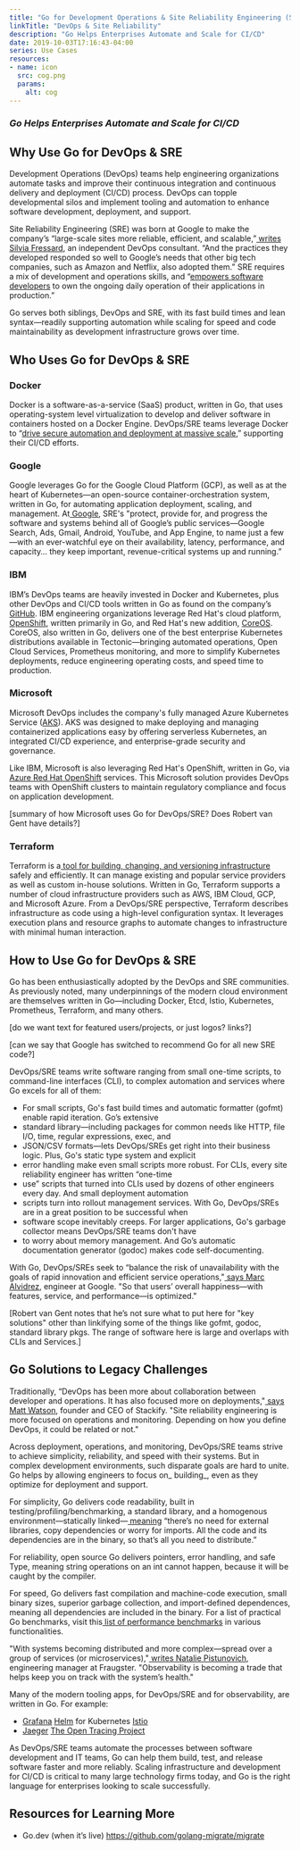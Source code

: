 ```yaml
---
title: "Go for Development Operations & Site Reliability Engineering (SRE)"
linkTitle: "DevOps & Site Reliability"
description: "Go Helps Enterprises Automate and Scale for CI/CD"
date: 2019-10-03T17:16:43-04:00
series: Use Cases
resources:
- name: icon
  src: cog.png
  params:
    alt: cog
---
```


### _Go Helps Enterprises Automate and Scale for CI/CD_


## **Why Use Go for DevOps & SRE**

Development Operations (DevOps) teams help engineering organizations automate tasks and improve their continuous
integration and continuous delivery and deployment (CI/CD) process. DevOps can topple developmental silos and implement
tooling and automation to enhance software development, deployment, and support.

 

Site Reliability Engineering (SRE) was born at Google to make the company’s “large-scale sites more reliable, efficient,
and scalable,”[ writes Silvia Fressard](https://opensource.com/article/18/10/what-site-reliability-engineer), an
independent DevOps consultant. “And the practices they developed responded so well to Google’s needs that other big tech
companies, such as Amazon and Netflix, also adopted them.” SRE requires a mix of development and operations skills, and
“[empowers software developers](https://stackify.com/site-reliability-engineering/) to own the ongoing daily operation
of their applications in production.”

 

Go serves both siblings, DevOps and SRE, with its fast build times and lean syntax—readily supporting automation while
scaling for speed and code maintainability as development infrastructure grows over time.


## **Who Uses Go for DevOps & SRE**


### **Docker**

Docker is a software-as-a-service (SaaS) product, written in Go, that uses operating-system level virtualization to
develop and deliver software in containers hosted on a Docker Engine. DevOps/SRE teams leverage Docker to “[drive secure
automation and deployment at massive scale](https://www.docker.com/solutions/cicd),” supporting their CI/CD efforts.

 


### **Google**

Google leverages Go for the Google Cloud Platform (GCP), as well as at the heart of Kubernetes—an open-source
container-orchestration system, written in Go, for automating application deployment, scaling, and management. At[
Google](https://landing.google.com/sre/), SRE's "protect, provide for, and progress the software and systems behind all
of Google’s public services—Google Search, Ads, Gmail, Android, YouTube, and App Engine, to name just a few—with an
ever-watchful eye on their availability, latency, performance, and capacity… they keep important, revenue-critical
systems up and running.”


### **IBM**

IBM’s DevOps teams are heavily invested in Docker and Kubernetes, plus other DevOps and CI/CD tools written in Go as
found on the company’s [GitHub](https://github.com/IBM?utf8=%E2%9C%93&q=&type=&language=go). IBM engineering
organizations leverage Red Hat's cloud platform, [OpenShift](https://www.openshift.com), written primarily in Go, and
Red Hat's new addition, [CoreOS](https://coreos.com). CoreOS, also written in Go, delivers one of the best enterprise
Kubernetes distributions available in Tectonic—bringing automated operations, Open Cloud Services, Prometheus
monitoring, and more to simplify Kubernetes deployments, reduce engineering operating costs, and speed time to
production.


### **Microsoft**

Microsoft DevOps includes the company's fully managed Azure Kubernetes Service
([AKS](https://azure.microsoft.com/en-us/services/kubernetes-service/)). AKS was designed to make deploying and managing
containerized applications easy by offering serverless Kubernetes, an integrated CI/CD experience, and enterprise-grade
security and governance.

Like IBM, Microsoft is also leveraging Red Hat's OpenShift, written in Go, via [Azure Red Hat
OpenShift](https://azure.microsoft.com/en-us/services/openshift/) services. This Microsoft solution provides DevOps
teams with OpenShift clusters to maintain regulatory compliance and focus on application development.

[summary of how Microsoft uses Go for DevOps/SRE?  Does Robert van Gent have details?]


### **Terraform**

Terraform is a[ tool for building, changing, and versioning infrastructure](https://www.terraform.io/intro/index.html)
safely and efficiently. It can manage existing and popular service providers as well as custom in-house solutions.
Written in Go, Terraform supports a number of cloud infrastructure providers such as AWS, IBM Cloud, GCP, and Microsoft
Azure. From a DevOps/SRE perspective, Terraform describes infrastructure as code using a high-level configuration
syntax. It leverages execution plans and resource graphs to automate changes to infrastructure with minimal human
interaction.


## **How to Use Go for DevOps & SRE**

Go has been enthusiastically adopted by the DevOps and SRE communities. As previously noted, many underpinnings of the
modern cloud environment are themselves written in Go—including Docker, Etcd, Istio, Kubernetes, Prometheus, Terraform,
and many others.

[do we want text for featured users/projects, or just logos? links?]

[can we say that Google has switched to recommend Go for all new SRE code?]

DevOps/SRE teams write software ranging from small one-time scripts, to command-line interfaces (CLI), to complex
automation and services where Go excels for all of them:



*   For small scripts, Go's fast build times and automatic formatter (gofmt) enable rapid iteration. Go’s extensive
*   standard library—including packages for common needs like HTTP, file I/O, time, regular expressions, exec, and
*   JSON/CSV formats—lets DevOps/SREs get right into their business logic. Plus, Go's static type system and explicit
*   error handling make even small scripts more robust. For CLIs, every site reliability engineer has written “one-time
*   use” scripts that turned into CLIs used by dozens of other engineers every day. And small deployment automation
*   scripts turn into rollout management services. With Go, DevOps/SREs are in a great position to be successful when
*   software scope inevitably creeps. For larger applications, Go's garbage collector means DevOps/SRE teams don't have
*   to worry about memory management. And Go’s automatic documentation generator (godoc) makes code self-documenting.

 

With Go, DevOps/SREs seek to “balance the risk of unavailability with the goals of rapid innovation and efficient
service operations,"[ says Marc Alvidrez](https://landing.google.com/sre/), engineer at Google. "So that users’ overall
happiness—with features, service, and performance—is optimized."

[Robert van Gent notes that he’s not sure what to put here for "key solutions" other than linkifying some of the things
like gofmt, godoc, standard library pkgs. The range of software here is large and overlaps with CLIs and Services.]


## **Go Solutions to Legacy Challenges**

Traditionally, “DevOps has been more about collaboration between developer and operations. It has also focused more on
deployments,"[ says Matt Watson](https://stackify.com/site-reliability-engineering/), founder and CEO of Stackify. "Site
reliability engineering is more focused on operations and monitoring. Depending on how you define DevOps, it could be
related or not."

 

Across deployment, operations, and monitoring, DevOps/SRE teams strive to achieve simplicity, reliability, and speed
with their systems. But in complex development environments, such disparate goals are hard to unite. Go helps by
allowing engineers to focus on_ building_, even as they optimize for deployment and support.

 

For simplicity, Go delivers code readability, built in testing/profiling/benchmarking, a standard library, and a
homogenous environment—statically linked—[ meaning](https://blog.gopheracademy.com/advent-2018/go-devops/) “there’s no
need for external libraries, copy dependencies or worry for imports. All the code and its dependencies are in the
binary, so that’s all you need to distribute.”

 

For reliability, open source Go delivers pointers, error handling, and safe Type, meaning string operations on an int
cannot happen, because it will be caught by the compiler.

 

For speed, Go delivers fast compilation and machine-code execution, small binary sizes, superior garbage collection, and
import-defined dependences, meaning all dependencies are included in the binary. For a list of practical Go benchmarks,
visit this[ list of performance benchmarks](https://stackimpact.com/blog/practical-golang-benchmarks/) in various
functionalities.

 

"With systems becoming distributed and more complex—spread over a group of services (or microservices),"[ writes Natalie
Pistunovich](https://blog.gopheracademy.com/advent-2018/go-devops/), engineering manager at Fraugster. "Observability is
becoming a trade that helps keep you on track with the system’s health."

 

Many of the modern tooling apps, for DevOps/SRE and for observability, are written in Go. For example:



*   [Grafana](https://grafana.com/) [Helm](https://helm.sh/) for Kubernetes [Istio](https://istio.io/)
*   [Jaeger](https://www.jaegertracing.io/) [The Open Tracing Project](https://opentracing.io/)

 

As DevOps/SRE teams automate the processes between software development and IT teams, Go can help them build, test, and
release software faster and more reliably. Scaling infrastructure and development for CI/CD is critical to many large
technology firms today, and Go is the right language for enterprises looking to scale successfully.


## **Resources for Learning More**



*   Go.dev (when it’s live) https://github.com/golang-migrate/migrate
